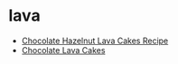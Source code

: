 # lava

 * [Chocolate Hazelnut Lava Cakes Recipe](index/c/chocolate-hazelnut-lava-cakes-recipe.json)
 * [Chocolate Lava Cakes](index/c/chocolate-lava-cakes.json)
